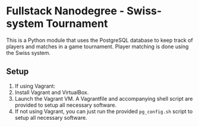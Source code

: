 # Fullstack Nanodegree - Swiss-system Tournament

This is a Python module that uses the PostgreSQL database to keep track of players and matches in a game tournament. Player matching is done using the Swiss system.

## Setup

1. If using Vagrant:
  1. Install Vagrant and VirtualBox.
  2. Launch the Vagrant VM. A Vagrantfile and accompanying shell script are provided to setup all necessary software.
2. If not using Vagrant, you can just run the provided `pg_config.sh` script to setup all necessary software.




